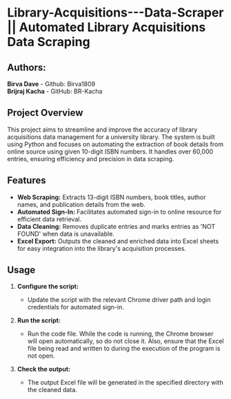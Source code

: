 # Library-Acquisitions---Data-Scraper || Automated Library Acquisitions Data Scraping

## Authors:
**Birva Dave** - Github: Birva1809  
**Brijraj Kacha** - GitHub: BR-Kacha 

## Project Overview

This project aims to streamline and improve the accuracy of library acquisitions data management for a university library. The system is built using Python and focuses on automating the extraction of book details from online source using given 10-digit ISBN numbers. It handles over 60,000 entries, ensuring efficiency and precision in data scraping.

## Features

- **Web Scraping:** Extracts 13-digit ISBN numbers, book titles, author names, and publication details from the web.
- **Automated Sign-In:** Facilitates automated sign-in to online resource for efficient data retrieval.
- **Data Cleaning:** Removes duplicate entries and marks entries as 'NOT FOUND' when data is unavailable.
- **Excel Export:** Outputs the cleaned and enriched data into Excel sheets for easy integration into the library's acquisition processes.


## Usage

1. **Configure the script:**
   - Update the script with the relevant Chrome driver path and login credentials for automated sign-in.

2. **Run the script:**
   - Run the code file. While the code is running, the Chrome browser will open automatically, so do not close it. Also, ensure that the Excel file being read and written to during the execution of the program is not open.
     
4. **Check the output:**
   - The output Excel file will be generated in the specified directory with the cleaned data.

